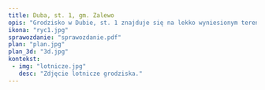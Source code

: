 ```yaml
---
title: Duba, st. 1, gm. Zalewo
opis: "Grodzisko w Dubie, st. 1 znajduje się na lekko wyniesionym terenie w obrębie obniżenia między zatoką Kraga jeziora Jeziorak, a jeziorem Dauby, bezpośrednio przy południowym brzegu jeziora Dauby. Otaczający grodzisko teren jest obecnie podmokły, częściowo zabagniony."
ikona: "ryc1.jpg"
sprawozdanie: "sprawozdanie.pdf"
plan: "plan.jpg"
plan_3d: "3d.jpg"
kontekst:
 - img: "lotnicze.jpg"
   desc: "Zdjęcie lotnicze grodziska."
---
```

